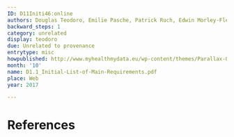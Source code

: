 ```yaml
---
ID: D11Initi46:online
authors: Douglas Teodoro, Emilie Pasche, Patrick Ruch, Edwin Morley-Fletcher
backward_steps: 1
category: unrelated
display: teodoro
due: Unrelated to provenance
entrytype: misc
howpublished: http://www.myhealthmydata.eu/wp-content/themes/Parallax-One/deliverables/D1.1_Initial-List-of-Main-Requirements.pdf
month: '10'
name: D1.1_Initial-List-of-Main-Requirements.pdf
place: Web
year: 2017

---
```


# References

